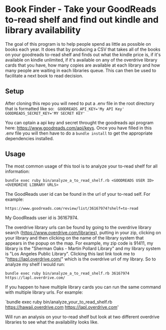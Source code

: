 # Book Finder - Take your GoodReads to-read shelf and find out kindle and library availability
The goal of this program is to help people spend as little as possible on books each year.  It does that by producing a CSV that takes all of the books on your goodreads to-read shelf and finds out what the kindle price is, if it's available on kindle unlimited, if it's available on any of the overdrive library cards that you have, how many copies are available at each library and how many people are waiting in each libraries queue.  This can then be used to facilitate a next book to read decision.

## Setup
After cloning this repo you will need to put a .env file in the root directory that is formatted like so:
`
GOODREADS_API_KEY='My API Key'
GOODREADS_SECRET_KEY='MY SECRET KEY'`

You can optain a api key and secret throught the goodreads api program here: https://www.goodreads.com/api/keys.  Once you have filled in this .env file you will then have to do a 
`bundle install` 
to get the appropriate dependencies installed.

## Usage
The most common usage of this tool is to analyze your to-read shelf for all information:

`bundle exec ruby bin/analyze_a_to_read_shelf.rb <GOODREADS USER ID> <OVERDRIVE LIBRARY URLS>`

The GoodReads user id can be found in the url of your to-read self.  For example:

`https://www.goodreads.com/review/list/36167974?shelf=to-read`

My GoodReads user id is 36167974.  

The overdrive library urls can be found by going to the overdrive library search (https://www.overdrive.com/libraries), putting in your zip, clicking on your library and then clicking on the name of the library system that appears in the popup on the map.  For example, my zip code is 91411, my library is the "Sherman Oaks - Martin Pollard Library" and my library system is "Los Angeles Public Library".  Clicking this last link took me to "https://lapl.overdrive.com/" which is the overdrive url of my library.  So to analyze my shelf I would run:

`bundle exec ruby bin/analyze_a_to_read_shelf.rb 36167974 https://lapl.overdrive.com/`

If you happen to have multiple library cards you can run the same command with multiple library urls.  For example:

`bundle exec ruby bin/analyze_your_to_read_shelf.rb https://hawaii.overdrive.com https://lapl.overdrive.com'

Will run an analysis on your to-read shelf but look at two different overdrive libraries to see what the availability looks like.
